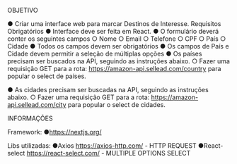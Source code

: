 OBJETIVO

● Criar uma interface web para marcar Destinos de Interesse.
Requisitos Obrigatórios
● Interface deve ser feita em React.
● O formulário deverá conter os seguintes campos
○ Nome
○ Email
○ Telefone
○ CPF
○ País
○ Cidade
● Todos os campos devem ser obrigatórios
● Os campos de País e Cidade devem permitir a seleção de múltiplas opções
● Os países precisam ser buscados na API, seguindo as instruções abaixo.
○ Fazer uma requisição GET para a rota: https://amazon-api.sellead.com/country
para popular o select de países.

● As cidades precisam ser buscadas na API, seguindo as instruções abaixo.
○ Fazer uma requisição GET para a rota: https://amazon-api.sellead.com/city para
popular o select de cidades.




INFORMAÇÕES

Framework:
●https://nextjs.org/

Libs utilizadas:
●Axios  https://axios-http.com/                 - HTTP REQUEST
●React-select https://react-select.com/         - MULTIPLE OPTIONS SELECT

